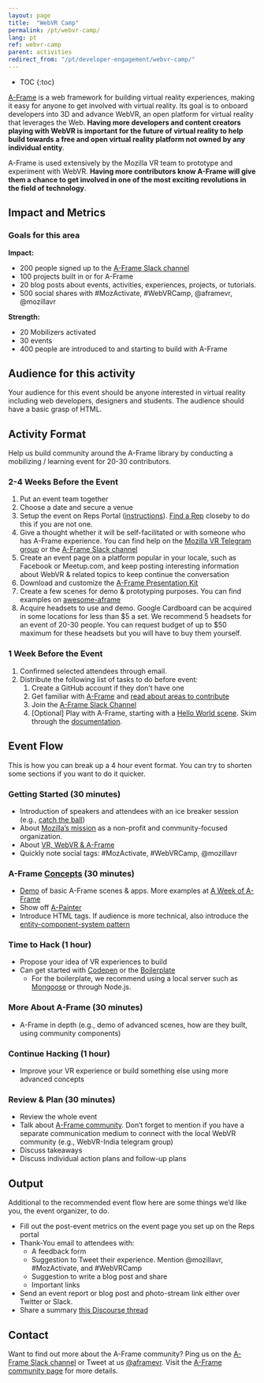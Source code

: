 ```yaml
---
layout: page
title:  "WebVR Camp"
permalink: /pt/webvr-camp/
lang: pt
ref: webvr-camp
parent: activities
redirect_from: "/pt/developer-engagement/webvr-camp/"
---
```


* TOC
{:toc}

[A-Frame](https://aframe.io/) is a web framework for building virtual reality experiences, making it easy for anyone to get involved with virtual reality. Its goal is to onboard developers into 3D and advance WebVR, an open platform for virtual reality that leverages the Web. __Having more developers and content creators playing with WebVR is important for the future of virtual reality to help build towards a free and open virtual reality platform not owned by any individual entity__.

A-Frame is used extensively by the Mozilla VR team to prototype and experiment with WebVR. __Having more contributors know A-Frame will give them a chance to get involved in one of the most exciting revolutions in the field of technology__.

## Impact and Metrics

### Goals for this area

__Impact:__

* 200 people signed up to the [A-Frame Slack channel](https://aframe.io/community/#a-frame)
* 100 projects built in or for A-Frame
* 20 blog posts about events, activities, experiences, projects, or tutorials.
* 500 social shares with #MozActivate, #WebVRCamp, @aframevr, @mozillavr

__Strength:__

* 20 Mobilizers activated
* 30 events
* 400 people are introduced to and starting to build with A-Frame

## Audience for this activity

Your audience for this event should be anyone interested in virtual reality including web developers, designers and students. The audience should have a basic grasp of HTML.

## Activity Format

Help us build community around the A-Frame library by conducting a mobilizing / learning event for 20-30 contributors.

### 2-4 Weeks Before the Event

1. Put an event team together
2. Choose a date and secure a venue
3. Setup the event on Reps Portal ([instructions](https://wiki.mozilla.org/ReMo/SOPs/Event_hosting)). [Find a Rep](https://reps.mozilla.org/people/) closeby to do this if you are not one.
4. Give a thought whether it will be self-facilitated or with someone who has A-Frame experience. You can find help on the [Mozilla VR Telegram group](https://telegram.me/MozillaVR) or the [A-Frame Slack channel](https://aframevr-slack.herokuapp.com/)
5. Create an event page on a platform popular in your locale, such as Facebook or Meetup.com, and keep posting interesting information about WebVR & related topics to keep continue the conversation
6. Download and customize the [A-Frame Presentation Kit](https://github.com/aframevr/aframe-presentation-kit)
7. Create a few scenes for demo & prototyping purposes. You can find examples on [awesome-aframe](https://github.com/aframevr/awesome-aframe)
8. Acquire headsets to use and demo. Google Cardboard can be acquired in some locations for less than $5 a set. We recommend 5 headsets for an event of 20-30 people. You can request budget of up to $50 maximum for these headsets but you will have to buy them yourself.

### 1 Week Before the Event

1. Confirmed selected attendees through email.
2. Distribute the following list of tasks to do before event:
    1. Create a GitHub account if they don’t have one
    2. Get familiar with [A-Frame](https://aframe.io/) and [read about areas to contribute](https://github.com/aframevr/aframe/blob/master/CONTRIBUTING.md)
    3. Join the [A-Frame Slack Channel](https://aframevr-slack.herokuapp.com/)
    4. [Optional] Play with A-Frame, starting with a [Hello World scene](https://codepen.io/mozvr/pen/BjygdO). Skim through the [documentation](https://aframe.io/docs/0.3.0/introduction/getting-started.html).

## Event Flow

This is how you can break up a 4 hour event format. You can try to shorten some sections if you want to do it quicker.

### Getting Started (30 minutes)

* Introduction of speakers and attendees with an ice breaker session (e.g., [catch the ball](http://businessmajors.about.com/od/icebreakers/a/Icebreaker8.htm))
* About [Mozilla’s mission](https://www.mozilla.org/mission/) as a non-profit and community-focused organization.
* About [VR, WebVR & A-Frame](https://gurumukhi.wordpress.com/2016/09/21/a-frame-for-vr-development-on-web/)
* Quickly note social tags: #MozActivate, #WebVRCamp, @mozillavr

### A-Frame [Concepts](https://aframe.io/docs/0.3.0/introduction/) (30 minutes)

* [Demo](http://aframe.io/examples) of basic A-Frame scenes & apps. More examples at [A Week of A-Frame](https://aframe.io/blog/)
* Show off [A-Painter](https://blog.mozvr.com/a-painter/)
* Introduce HTML tags. If audience is more technical, also introduce the [entity-component-system pattern](https://aframe.io/docs/0.3.0/introduction/#entity-component-system)

### Time to Hack (1 hour)

* Propose your idea of VR experiences to build
* Can get started with [Codepen](http://codepen.io/mozvr/pen/BjygdO) or the [Boilerplate](https://github.com/aframevr/aframe-boilerplate)
    * For the boilerplate, we recommend using a local server such as [Mongoose](https://www.cesanta.com/products/binary) or through Node.js.

### More About A-Frame (30 minutes)

* A-Frame in depth (e.g., demo of advanced scenes, how are they built, using community components)

### Continue Hacking (1 hour)

* Improve your VR experience or build something else using more advanced concepts

### Review & Plan (30 minutes)

* Review the whole event
* Talk about [A-Frame community](http://aframe.io/community/). Don’t forget to mention if you have a separate communication medium to connect with the local WebVR community (e.g., WebVR-India telegram group)
* Discuss takeaways
* Discuss individual action plans and follow-up plans

## Output

Additional to the recommended event flow here are some things we’d like you, the event organizer, to do.

* Fill out the post-event metrics on the event page you set up on the Reps portal
* Thank-You email to attendees with:
    * A feedback form
    * Suggestion to Tweet their experience. Mention @mozillavr, #MozActivate, and #WebVRCamp
    * Suggestion to write a blog post and share
    * Important links
* Send an event report or blog post and photo-stream link either over Twitter or Slack.
* Share a summary [this Discourse thread](https://discourse.mozilla-community.org/t/activate-mozilla-webvr-camp/11190)

## Contact

Want to find out more about the A-Frame community? Ping us on the [A-Frame Slack channel](https://aframevr-slack.herokuapp.com/) or Tweet at us [@aframevr](https://twitter.com/aframevr). Visit the [A-Frame community page](https://aframe.io/community/) for more details.
